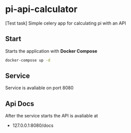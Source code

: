# pi-api-calculator
[Test task] Simple celery app for calculating pi with an API

## Start

Starts the application with **Docker Compose**

```bash
docker-compose up -d
```

## Service

Service is avaliable on port 8080

## Api Docs

After the service starts the API is avaliable at

- 127.0.0.1:8080/docs
